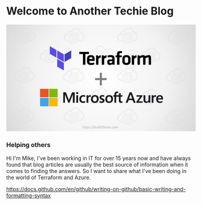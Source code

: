 # Welcome to Another Techie Blog
![Terraform](./images/Terraform_on_Azure.jpeg)
### Helping others



Hi I'm Mike, I've been working in IT for over 15 years now and have always found that blog articles are usually the best source of information when it comes to finding the answers. So I want to share what I've been doing in the world of Terraform and Azure. 

https://docs.github.com/en/github/writing-on-github/basic-writing-and-formatting-syntax